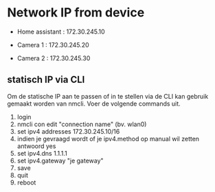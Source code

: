 # Network IP from device

* Home assistant : 172.30.245.10

* Camera 1 : 172.30.245.20
* Camera 2 : 172.30.245.30

## statisch IP via CLI

Om de statische IP aan te passen of in te stellen via de CLI kan gebruik gemaakt worden van nmcli.
Voer de volgende commands uit.

1. login
2. nmcli con edit "connection name" (bv. wlan0)
3. set ipv4 addresses 172.30.245.10/16
4. indien je gevraagd wordt of je ipv4.method op manual wil zetten antwoord yes
5. set ipv4.dns 1.1.1.1
6. set ipv4.gateway "je gateway"
7. save
8. quit
9. reboot
